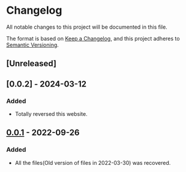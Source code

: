 <!--
 * @Author: ryuhangseong liuhangcheng2002@gmail.com
 * @Date: 2022-09-26 10:29:34
 * @LastEditors: ryuhangseong liuhangcheng2002@gmail.com
 * @LastEditTime: 2022-09-26 10:30:54
 * @FilePath: \ryuhangseong.github.io\CHANGELOG.md
 * @Description: 
 * 
 * Copyright (c) 2022 by ryuhangseong liuhangcheng2002@gmail.com, All Rights Reserved. 
-->

# Changelog
All notable changes to this project will be documented in this file.

The format is based on [Keep a Changelog](https://keepachangelog.com/en/1.0.0/),
and this project adheres to [Semantic Versioning](https://semver.org/spec/v2.0.0.html).

## [Unreleased]

## [0.0.2] - 2024-03-12
### Added
- Totally reversed this website.

## [0.0.1] - 2022-09-26
### Added
- All the files(Old version of files in 2022-03-30) was recovered.


[0.0.1]: https://ryuhangseong.com